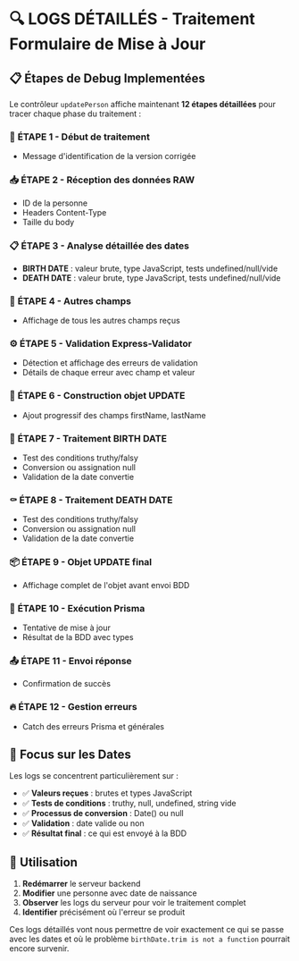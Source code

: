 # 🔍 LOGS DÉTAILLÉS - Traitement Formulaire de Mise à Jour

## 📋 Étapes de Debug Implementées

Le contrôleur `updatePerson` affiche maintenant **12 étapes détaillées** pour tracer chaque phase du traitement :

### 🚀 **ÉTAPE 1 - Début de traitement**
- Message d'identification de la version corrigée

### 📥 **ÉTAPE 2 - Réception des données RAW**
- ID de la personne
- Headers Content-Type
- Taille du body

### 📋 **ÉTAPE 3 - Analyse détaillée des dates**
- **BIRTH DATE** : valeur brute, type JavaScript, tests undefined/null/vide
- **DEATH DATE** : valeur brute, type JavaScript, tests undefined/null/vide

### 📝 **ÉTAPE 4 - Autres champs**
- Affichage de tous les autres champs reçus

### ⚙️ **ÉTAPE 5 - Validation Express-Validator**
- Détection et affichage des erreurs de validation
- Détails de chaque erreur avec champ et valeur

### 🔧 **ÉTAPE 6 - Construction objet UPDATE**
- Ajout progressif des champs firstName, lastName

### 🎂 **ÉTAPE 7 - Traitement BIRTH DATE**
- Test des conditions truthy/falsy
- Conversion ou assignation null
- Validation de la date convertie

### ⚰️ **ÉTAPE 8 - Traitement DEATH DATE**
- Test des conditions truthy/falsy
- Conversion ou assignation null
- Validation de la date convertie

### 📦 **ÉTAPE 9 - Objet UPDATE final**
- Affichage complet de l'objet avant envoi BDD

### 💾 **ÉTAPE 10 - Exécution Prisma**
- Tentative de mise à jour
- Résultat de la BDD avec types

### 📤 **ÉTAPE 11 - Envoi réponse**
- Confirmation de succès

### 🔥 **ÉTAPE 12 - Gestion erreurs**
- Catch des erreurs Prisma et générales

## 🎯 **Focus sur les Dates**

Les logs se concentrent particulièrement sur :
- ✅ **Valeurs reçues** : brutes et types JavaScript
- ✅ **Tests de conditions** : truthy, null, undefined, string vide
- ✅ **Processus de conversion** : Date() ou null
- ✅ **Validation** : date valide ou non
- ✅ **Résultat final** : ce qui est envoyé à la BDD

## 🧪 **Utilisation**

1. **Redémarrer** le serveur backend
2. **Modifier** une personne avec date de naissance
3. **Observer** les logs du serveur pour voir le traitement complet
4. **Identifier** précisément où l'erreur se produit

Ces logs détaillés vont nous permettre de voir exactement ce qui se passe avec les dates et où le problème `birthDate.trim is not a function` pourrait encore survenir.
